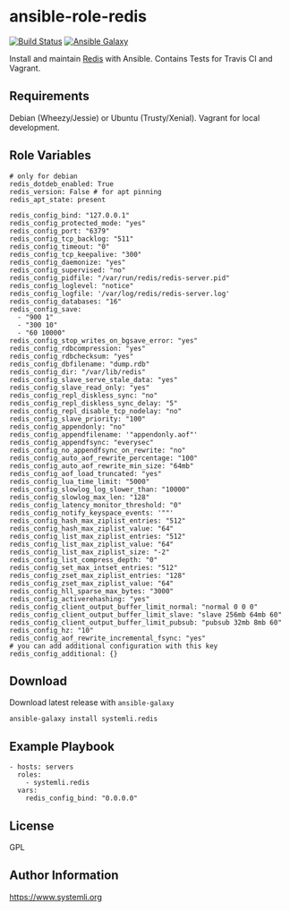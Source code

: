 # ansible-role-redis

[![Build Status](https://travis-ci.org/systemli/ansible-role-redis.svg?branch=master)](https://travis-ci.org/systemli/ansible-role-redis) [![Ansible Galaxy](http://img.shields.io/badge/ansible--galaxy-redis-blue.svg)](https://galaxy.ansible.com/systemli/redis/)

Install and maintain [Redis](https://redis.io/) with Ansible. Contains Tests for Travis CI and Vagrant.

## Requirements


Debian (Wheezy/Jessie) or Ubuntu (Trusty/Xenial). Vagrant for local development.

## Role Variables

    # only for debian
    redis_dotdeb_enabled: True
    redis_version: False # for apt pinning
    redis_apt_state: present

    redis_config_bind: "127.0.0.1"
    redis_config_protected_mode: "yes"
    redis_config_port: "6379"
    redis_config_tcp_backlog: "511"
    redis_config_timeout: "0"
    redis_config_tcp_keepalive: "300"
    redis_config_daemonize: "yes"
    redis_config_supervised: "no"
    redis_config_pidfile: "/var/run/redis/redis-server.pid"
    redis_config_loglevel: "notice"
    redis_config_logfile: '/var/log/redis/redis-server.log'
    redis_config_databases: "16"
    redis_config_save:
      - "900 1"
      - "300 10"
      - "60 10000"
    redis_config_stop_writes_on_bgsave_error: "yes"
    redis_config_rdbcompression: "yes"
    redis_config_rdbchecksum: "yes"
    redis_config_dbfilename: "dump.rdb"
    redis_config_dir: "/var/lib/redis"
    redis_config_slave_serve_stale_data: "yes"
    redis_config_slave_read_only: "yes"
    redis_config_repl_diskless_sync: "no"
    redis_config_repl_diskless_sync_delay: "5"
    redis_config_repl_disable_tcp_nodelay: "no"
    redis_config_slave_priority: "100"
    redis_config_appendonly: "no"
    redis_config_appendfilename: '"appendonly.aof"'
    redis_config_appendfsync: "everysec"
    redis_config_no_appendfsync_on_rewrite: "no"
    redis_config_auto_aof_rewrite_percentage: "100"
    redis_config_auto_aof_rewrite_min_size: "64mb"
    redis_config_aof_load_truncated: "yes"
    redis_config_lua_time_limit: "5000"
    redis_config_slowlog_log_slower_than: "10000"
    redis_config_slowlog_max_len: "128"
    redis_config_latency_monitor_threshold: "0"
    redis_config_notify_keyspace_events: '""'
    redis_config_hash_max_ziplist_entries: "512"
    redis_config_hash_max_ziplist_value: "64"
    redis_config_list_max_ziplist_entries: "512"
    redis_config_list_max_ziplist_value: "64"
    redis_config_list_max_ziplist_size: "-2"
    redis_config_list_compress_depth: "0"
    redis_config_set_max_intset_entries: "512"
    redis_config_zset_max_ziplist_entries: "128"
    redis_config_zset_max_ziplist_value: "64"
    redis_config_hll_sparse_max_bytes: "3000"
    redis_config_activerehashing: "yes"
    redis_config_client_output_buffer_limit_normal: "normal 0 0 0"
    redis_config_client_output_buffer_limit_slave: "slave 256mb 64mb 60"
    redis_config_client_output_buffer_limit_pubsub: "pubsub 32mb 8mb 60"
    redis_config_hz: "10"
    redis_config_aof_rewrite_incremental_fsync: "yes"
    # you can add additional configuration with this key
    redis_config_additional: {}

## Download

Download latest release with `ansible-galaxy`

    ansible-galaxy install systemli.redis

## Example Playbook

    - hosts: servers
      roles:
        - systemli.redis
      vars:
        redis_config_bind: "0.0.0.0"

## License

GPL

## Author Information

https://www.systemli.org

